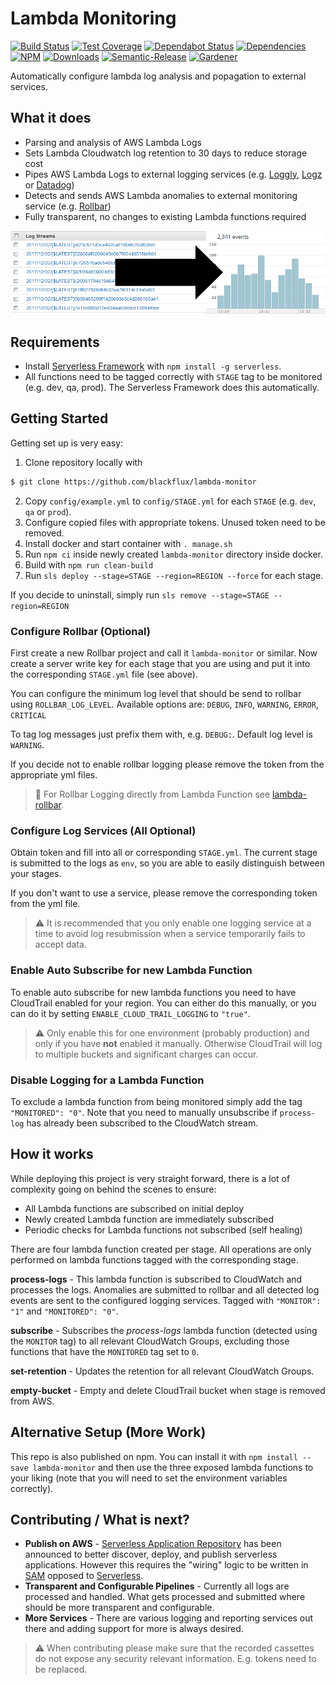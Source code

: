 # Lambda Monitoring

[![Build Status](https://circleci.com/gh/blackflux/lambda-monitor.png?style=shield)](https://circleci.com/gh/blackflux/lambda-monitor)
[![Test Coverage](https://img.shields.io/coveralls/blackflux/lambda-monitor/master.svg)](https://coveralls.io/github/blackflux/lambda-monitor?branch=master)
[![Dependabot Status](https://api.dependabot.com/badges/status?host=github&repo=blackflux/lambda-monitor)](https://dependabot.com)
[![Dependencies](https://david-dm.org/blackflux/lambda-monitor/status.svg)](https://david-dm.org/blackflux/lambda-monitor)
[![NPM](https://img.shields.io/npm/v/lambda-monitor.svg)](https://www.npmjs.com/package/lambda-monitor)
[![Downloads](https://img.shields.io/npm/dt/lambda-monitor.svg)](https://www.npmjs.com/package/lambda-monitor)
[![Semantic-Release](https://github.com/blackflux/js-gardener/blob/master/assets/icons/semver.svg)](https://github.com/semantic-release/semantic-release)
[![Gardener](https://github.com/blackflux/js-gardener/blob/master/assets/badge.svg)](https://github.com/blackflux/js-gardener)

Automatically configure lambda log analysis and popagation to external services.

## What it does

- Parsing and analysis of AWS Lambda Logs
- Sets Lambda Cloudwatch log retention to 30 days to reduce storage cost
- Pipes AWS Lambda Logs to external logging services (e.g. [Loggly](https://loggly.com), [Logz](https://logz.io) or [Datadog](https://www.datadoghq.com))
- Detects and sends AWS Lambda anomalies to external monitoring service (e.g. [Rollbar](https://rollbar.com))
- Fully transparent, no changes to existing Lambda functions required

![Cloudwatch To Loggly](/docs/assets/cloudwatch_to_loggly.png)

## Requirements

- Install [Serverless Framework](https://serverless.com/) with `npm install -g serverless`.
- All functions need to be tagged correctly with `STAGE` tag to be monitored (e.g. dev, qa, prod). The Serverless Framework does this automatically.

## Getting Started

Getting set up is very easy:
1) Clone repository locally with
```bash
$ git clone https://github.com/blackflux/lambda-monitor
```
2) Copy `config/example.yml` to `config/STAGE.yml` for each `STAGE` (e.g. `dev`, `qa` or `prod`).
3) Configure copied files with appropriate tokens. Unused token need to be removed.
4) Install docker and start container with `. manage.sh`
5) Run `npm ci` inside newly created `lambda-monitor` directory inside docker.
6) Build with `npm run clean-build`
7) Run `sls deploy --stage=STAGE --region=REGION --force` for each stage.

If you decide to uninstall, simply run `sls remove --stage=STAGE --region=REGION`

### Configure Rollbar (Optional)

First create a new Rollbar project and call it `lambda-monitor` or similar. Now create a server write key for each stage that you are using and put it into the corresponding `STAGE.yml` file (see above).

You can configure the minimum log level that should be send to rollbar using `ROLLBAR_LOG_LEVEL`. Available options are:
`DEBUG`, `INFO`, `WARNING`, `ERROR`, `CRITICAL`

To tag log messages just prefix them with, e.g. `DEBUG:`. Default log level is `WARNING`.

If you decide not to enable rollbar logging please remove the token from the appropriate yml files.

> :link: For Rollbar Logging directly from Lambda Function see [lambda-rollbar](https://github.com/blackflux/lambda-rollbar).

### Configure Log Services (All Optional)

Obtain token and fill into all or corresponding `STAGE.yml`. The current stage is submitted to the logs as `env`, so you are able to easily distinguish between your stages.

If you don't want to use a service, please remove the corresponding token from the yml file.

> :warning: It is recommended that you only enable one logging service at a time to avoid log resubmission when a service temporarily fails to accept data.

### Enable Auto Subscribe for new Lambda Function

To enable auto subscribe for new lambda functions you need to have CloudTrail enabled for your region.
You can either do this manually, or you can do it by setting `ENABLE_CLOUD_TRAIL_LOGGING` to `"true"`.

> :warning: Only enable this for one environment (probably production) and only if you have **not** enabled it manually. 
Otherwise CloudTrail will log to multiple buckets and significant charges can occur.

### Disable Logging for a Lambda Function

To exclude a lambda function from being monitored simply add the tag `"MONITORED": "0"`. Note that you need to manually unsubscribe if `process-log` has already been subscribed to the CloudWatch stream.

## How it works

While deploying this project is very straight forward, there is a lot of complexity going on behind the scenes to ensure:

- All Lambda functions are subscribed on initial deploy
- Newly created Lambda function are immediately subscribed
- Periodic checks for Lambda functions not subscribed (self healing)

There are four lambda function created per stage. All operations are only performed on lambda functions tagged with the corresponding stage.

**process-logs** - This lambda function is subscribed to CloudWatch and processes the logs. Anomalies are submitted to rollbar and all detected log events are sent to the configured logging services. Tagged with `"MONITOR": "1"` and `"MONITORED": "0"`.

**subscribe** - Subscribes the *process-logs* lambda function (detected using the `MONITOR` tag) to all relevant CloudWatch Groups, excluding those functions that have the `MONITORED` tag set to `0`. 

**set-retention** - Updates the retention for all relevant CloudWatch Groups.

**empty-bucket** - Empty and delete CloudTrail bucket when stage is removed from AWS.

## Alternative Setup (More Work)

This repo is also published on npm. You can install it with `npm install --save lambda-monitor` and then use the three exposed lambda functions to your liking (note that you will need to set the environment variables correctly).

## Contributing / What is next?

- **Publish on AWS** - [Serverless Application Repository](https://aws.amazon.com/serverless/serverlessrepo/) has been announced to better discover, deploy, and publish serverless applications. However this requires the "wiring" logic to be written in [SAM](https://github.com/awslabs/serverless-application-model) opposed to [Serverless](https://github.com/serverless/serverless). 
- **Transparent and Configurable Pipelines** - Currently all logs are processed and handled. What gets processed and submitted where should be more transparent and configurable.
- **More Services** - There are various logging and reporting services out there and adding support for more is always desired.

> :warning: When contributing please make sure that the recorded cassettes do not expose any security relevant information. E.g. tokens need to be replaced.
